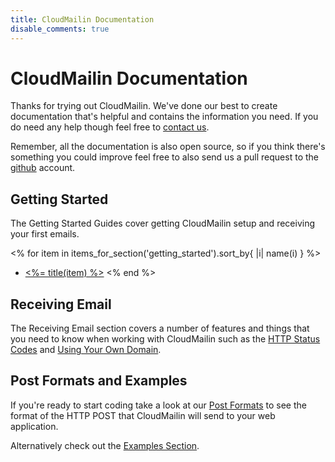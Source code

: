 ```yaml
---
title: CloudMailin Documentation
disable_comments: true
---
```


# CloudMailin Documentation

Thanks for trying out CloudMailin. We've done our best to create documentation that's helpful and contains the information you need. If you do need any help though feel free to [contact us](http://www.cloudmailin.com/contact_us).

Remember, all the documentation is also open source, so if you think there's something you could improve feel free to also send us a pull request to the [github](https://github.com/CloudMailin/docs.cloudmailin.com/) account.

## Getting Started
The Getting Started Guides cover getting CloudMailin setup and receiving your first emails.

<% for item in items_for_section('getting_started').sort_by{ |i| name(i) } %>
  * [<%= title(item) %>](<%= item.identifier %>)
<% end %>

## Receiving Email
The Receiving Email section covers a number of features and things that you need to know when working with CloudMailin such as the [HTTP Status Codes](/receiving_email/http_status_codes/) and [Using Your Own Domain](/receiving_email/forwarding_and_custom_domains/).

## Post Formats and Examples

If you're ready to start coding take a look at our [Post Formats](/http_post_formats/) to see the format of the HTTP POST that CloudMailin will send to your web application.

Alternatively check out the [Examples Section](/receiving_email/examples/).
